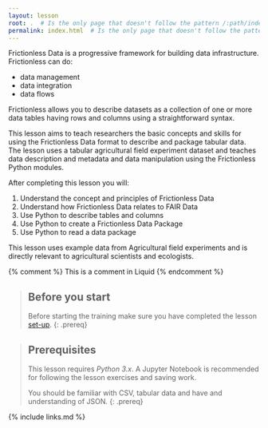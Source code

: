 ```yaml
---
layout: lesson
root: .  # Is the only page that doesn't follow the pattern /:path/index.html
permalink: index.html  # Is the only page that doesn't follow the pattern /:path/index.html
---
```


Frictionless Data is a progressive framework for building data infrastructure. Frictionless can do:
- data management
- data integration
- data flows 

Frictionless allows you to describe datasets as a collection of one or more data tables having rows and columns using a straightforward syntax. 

This lesson aims to teach researchers the basic concepts and skills for using the Frictionless Data format to describe and package tabular data. The lesson uses a tabular agricultural field experiment dataset and teaches data description and metadata and data manipulation using the Frictionless Python modules.

After completing this lesson you will:
1. Understand the concept and principles of Frictionless Data
2. Understand how Frictionless Data relates to FAIR Data   
3. Use Python to describe tables and columns
4. Use Python to create a Frictionless Data Package
5. Use Python to read a data package 


This lesson uses example data from Agricultural field experiments and is directly relevant to agricultural scientists and ecologists.

<!-- this is an html comment -->

{% comment %} This is a comment in Liquid {% endcomment %}

> ## Before you start
>
> Before starting the training make sure you have completed the lesson [set-up](setup.md). 
{: .prereq}

> ## Prerequisites
> This lesson requires *Python 3.x*. A Jupyter Notebook is recommended for following the lesson exercises and saving work.
> 
> You should be familiar with CSV, tabular data and have and understanding of JSON.
{: .prereq}

{% include links.md %}


